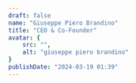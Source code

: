 ```yaml
---
draft: false
name: "Giuseppe Piero Brandino"
title: "CEO & Co-Founder"
avatar: {
    src: "",
    alt: "giuseppe piero brandino"
}
publishDate: "2024-03-19 01:39"
---
```

